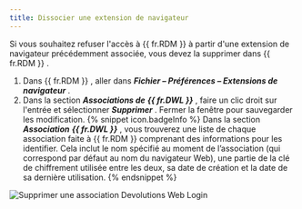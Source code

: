 ```yaml
---
title: Dissocier une extension de navigateur
---
```

Si vous souhaitez refuser l&apos;accès à {{ fr.RDM }} à partir d&apos;une extension de navigateur précédemment associée, vous devez la supprimer dans {{ fr.RDM }} .  

1. Dans {{ fr.RDM }} , aller dans ***Fichier – Préférences – Extensions de navigateur*** . 
1. Dans la section ***Associations de*** ***{{ fr.DWL }}*** , faire un clic droit sur l&apos;entrée et sélectionner ***Supprimer*** . Fermer la fenêtre pour sauvegarder les modification. 
{% snippet icon.badgeInfo %} 
Dans la section ***Association*** ***{{ fr.DWL }}*** , vous trouverez une liste de chaque association faite à {{ fr.RDM }} comprenant des informations pour les identifier. Cela inclut le nom spécifié au moment de l’association (qui correspond par défaut au nom du navigateur Web), une partie de la clé de chiffrement utilisée entre les deux, sa date de création et la date de sa dernière utilisation. 
{% endsnippet %}
 
![Supprimer une association Devolutions Web Login](/img/fr/rdm/mac/Dwl2004.png) 
